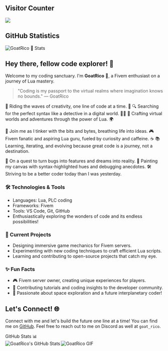 ## Visitor Counter
  <img src="https://profile-counter.glitch.me/TheGoatRico/count.svg" />

## GitHub Statistics

![**GoatRico** 🐐 Stats](https://github-readme-stats.vercel.app/api?username=TheGoatRico&theme=vue-dark&show_icons=true&hide_border=false&count_private=true)

## Hey there, fellow code explorer! 👋

Welcome to my coding sanctuary. I'm **GoatRico** 🐐, a Fivem enthusiast on a journey of Lua mastery.

<!-- Add a comment: Introduce yourself in a unique way -->
> "Coding is my passport to the virtual realms where imagination knows no bounds." — GoatRico


🚀 Riding the waves of creativity, one line of code at a time. 🌌
🔍 Searching for the perfect syntax like a detective in a digital world. 🕵️‍♂️
🔧 Crafting virtual worlds and adventures through the power of Lua. 🌍

🔮 Join me as I tinker with the bits and bytes, breathing life into ideas.
🎮 Fivem fanatic and aspiring Lua guru, fueled by curiosity and caffeine. ☕
📚 Learning, iterating, and evolving because great code is a journey, not a destination.

🌟 On a quest to turn bugs into features and dreams into reality.
🎨 Painting my canvas with syntax-highlighted hues and debugging anecdotes.
🛠️ Striving to be a better coder today than I was yesterday.

### 🛠️ Technologies & Tools

- Languages: Lua, PLC coding 
- Frameworks: Fivem
- Tools: VS Code, Git, GitHub
- Enthusiastically exploring the wonders of code and its endless possibilities!

### 🌱 Current Projects

- Designing immersive game mechanics for Fivem servers.
- Experimenting with new coding techniques to craft efficient Lua scripts.
- Learning and contributing to open-source projects that catch my eye.

### ✨ Fun Facts

- 🎮 Fivem server owner, creating unique experiences for players.
- 📝 Contributing tutorials and coding insights to the developer community.
- 🚀 Passionate about space exploration and a future interplanetary coder!

## Let's Connect! 🌐

Connect with me and let's build the future one line at a time!
You can find me on [GitHub](https://github.com/GoatRico).
Feel free to reach out to me on Discord as well at `goat_rico`.


<summary>GitHub Stats 📊</summary>
<img align="left" alt="GoatRico's GitHub Stats" src="https://github-readme-stats.vercel.app/api?username=TheGoatRico&show_icons=true&hide_border=true" />


<!-- Responsive GIF -->
<picture>
  <source media="(prefers-color-scheme: dark)" srcset="https://media.tenor.com/JEBHQ33YWfAAAAAC/goat.gif">
  <source media="(prefers-color-scheme: light)" srcset="https://media.tenor.com/JEBHQ33YWfAAAAAC/goat.gif">
  <img alt="GoatRico GIF" src="https://media.tenor.com/JEBHQ33YWfAAAAAC/goat.gif">
</picture>
